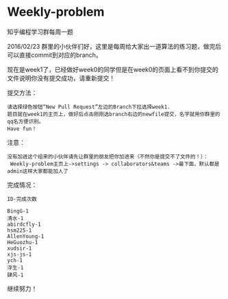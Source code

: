 # Weekly-problem
知乎编程学习群每周一题


2016/02/23
群里的小伙伴们好，这里是每周给大家出一道算法的练习题，做完后可以直接commit到对应的branch。

现在是week1了，已经做好week0的同学但是在week0的页面上看不到你提交的文件说明你没有提交成功，请重新提交！


提交方法：

    请选择绿色按钮“New Pull Request”左边的Branch下拉选择week1.
    题目就在week1的主页上，做好后点击刚刚选branch右边的newfile提交，名字就用你群里的qq名方便识别。
	Have fun！


注意：

	没有加进这个组来的小伙伴请先让群里的朋友把你加进来（不然你是提交不了文件的！）：
	 Weekly-problem主页上->settings -> collaborators&teams ->最下面，默认都是admin这样大家都能加人了
	 
完成情况：
	
	ID-完成次数
	
	BingG-1
	清水-1
	abirdcfly-1
	hsm225-1
	AllenYoung-1
	HeGuozhu-1
	xudsir-1
	xjs-js-1
	ych-1
	浮生-1
	肆风-1

继续努力！
